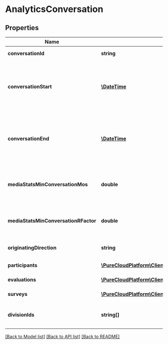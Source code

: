 # AnalyticsConversation

## Properties
Name | Type | Description | Notes
------------ | ------------- | ------------- | -------------
**conversationId** | **string** | Unique identifier for the conversation | [optional] 
**conversationStart** | [**\DateTime**](\DateTime.md) | Date/time the conversation started. Date time is represented as an ISO-8601 string. For example: yyyy-MM-ddTHH:mm:ss.SSSZ | [optional] 
**conversationEnd** | [**\DateTime**](\DateTime.md) | Date/time the conversation ended. Date time is represented as an ISO-8601 string. For example: yyyy-MM-ddTHH:mm:ss.SSSZ | [optional] 
**mediaStatsMinConversationMos** | **double** | The lowest estimated average MOS among all the audio streams belonging to this conversation | [optional] 
**mediaStatsMinConversationRFactor** | **double** | The lowest R-factor value among all of the audio streams belonging to this conversation | [optional] 
**originatingDirection** | **string** | The original direction of the conversation | [optional] 
**participants** | [**\PureCloudPlatform\Client\V2\Model\AnalyticsParticipant[]**](AnalyticsParticipant.md) | Participants in the conversation | [optional] 
**evaluations** | [**\PureCloudPlatform\Client\V2\Model\AnalyticsEvaluation[]**](AnalyticsEvaluation.md) | Evaluations tied to this conversation | [optional] 
**surveys** | [**\PureCloudPlatform\Client\V2\Model\AnalyticsSurvey[]**](AnalyticsSurvey.md) | Surveys tied to this conversation | [optional] 
**divisionIds** | **string[]** | Identifiers of divisions associated with this conversation | [optional] 

[[Back to Model list]](../README.md#documentation-for-models) [[Back to API list]](../README.md#documentation-for-api-endpoints) [[Back to README]](../README.md)


